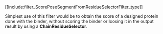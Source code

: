 [[include:filter_ScorePoseSegmentFromResidueSelectorFilter_type]]

Simplest use of this filter would be to obtain the score of a designed protein done with the binder, without scoring the binder or loosing it in the output result by using a **ChainResidueSelector**.